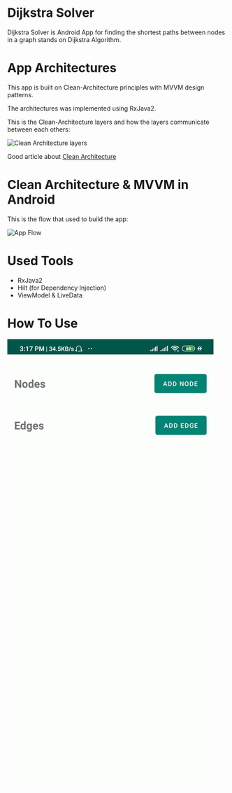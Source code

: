 # Dijkstra Solver
Dijkstra Solver is Android App for finding the shortest paths between nodes in a graph stands on Dijkstra Algorithm.

# App Architectures
This app is built on Clean-Architecture principles with MVVM design patterns.

The architectures was implemented using RxJava2.


This is the Clean-Architecture layers and how the layers communicate between each others:

![Clean Architecture layers](https://blog.cleancoder.com/uncle-bob/images/2012-08-13-the-clean-architecture/CleanArchitecture.jpg)


Good article about [Clean Architecture](https://blog.cleancoder.com/uncle-bob/2012/08/13/the-clean-architecture.html)

# Clean Architecture & MVVM in Android

This is the flow that used to build the app:

![App Flow](https://miro.medium.com/max/875/1*scRS80AjzsGiAN3szmaoZw.png)


# Used Tools
* RxJava2
* Hilt (for Dependency Injection)
* ViewModel & LiveData

# How To Use
![How to use](https://github.com/Abdulrahman-Tayara/Dijkstra-Solver-Clean-Architecture/blob/master/demo.gif)

